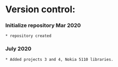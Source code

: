 # Version control:

### Initialize repository Mar 2020
    * repository created

### July 2020
	* Added projects 3 and 4, Nokia 5110 libraries.
	

